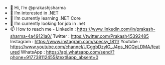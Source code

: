 - 👋 Hi, I’m @prakashjsharma
- 👀 I’m interested in .NET
- 🌱 I’m currently learning .NET Core
- 💞️ I’m currently looking for job in .net
- 📫 How to reach me - Linkedin : https://www.linkedin.com/in/prakash-sharma-4a49121a0/
                        Twitter : https://twitter.com/Prakash45392485
                        Instagram : https://www.instagram.com/specsy_1811/
                        Youtube : https://www.youtube.com/channel/UCggbDzylG_J4ps_NCQpLDMA/featured
                        WhatsApp : https://api.whatsapp.com/send/?phone=917738112455&text&app_absent=0
                        

<!---
prakashjsharma/prakashjsharma is a ✨ special ✨ repository because its `README.md` (this file) appears on your GitHub profile.
You can click the Preview link to take a look at your changes.
--->
